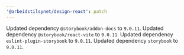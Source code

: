 ```yaml
---
'@arbeidstilsynet/design-react': patch
---
```


Updated dependency `@storybook/addon-docs` to `9.0.11`.
Updated dependency `@storybook/react-vite` to `9.0.11`.
Updated dependency `eslint-plugin-storybook` to `9.0.11`.
Updated dependency `storybook` to `9.0.11`.
